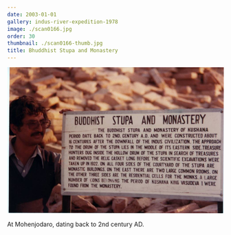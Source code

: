 ```yaml
---
date: 2003-01-01
gallery: indus-river-expedition-1978
image: ./scan0166.jpg
order: 30
thumbnail: ./scan0166-thumb.jpg
title: Bhuddhist Stupa and Monastery
---
```


![Bhuddhist Stupa and Monastery](./scan0166.jpg)

At Mohenjodaro, dating back to 2nd century AD.